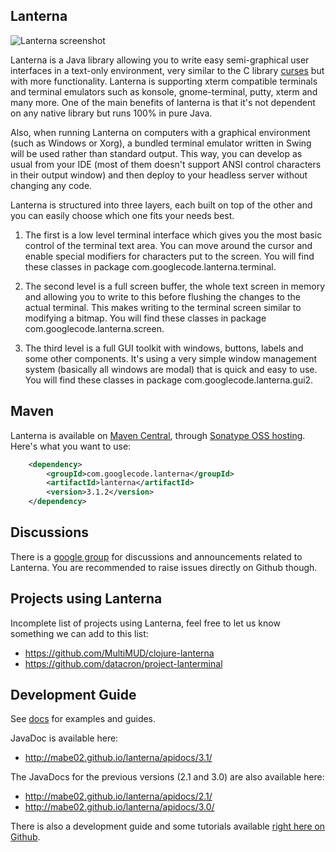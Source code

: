 Lanterna
---

![Lanterna screenshot](http://mabe02.github.io/lanterna/resources/lanterna.png)

Lanterna is a Java library allowing you to write easy semi-graphical user interfaces in a text-only environment,
very similar to the C library [curses](http://en.wikipedia.org/wiki/Curses_(programming_library)) but with more functionality.
Lanterna is supporting xterm compatible terminals and terminal emulators such as konsole, gnome-terminal, putty, xterm and many more.
One of the main benefits of lanterna is that it's not dependent on any native library but runs 100% in pure Java.

Also, when running Lanterna on computers with a graphical environment (such as Windows or Xorg), a bundled terminal emulator
written in Swing will be used rather than standard output. This way, you can develop as usual from your IDE
(most of them doesn't support ANSI control characters in their output window) and then deploy to your headless server without changing any code.

Lanterna is structured into three layers, each built on top of the other and you can easily choose which one fits your needs best.

1. The first is a low level terminal interface which gives you the most basic control of the terminal text area.
   You can move around the cursor and enable special modifiers for characters put to the screen. You will find these classes in package com.googlecode.lanterna.terminal.

2. The second level is a full screen buffer, the whole text screen in memory and allowing you to write to this before flushing the changes to the actual terminal.
   This makes writing to the terminal screen similar to modifying a bitmap. You will find these classes in package com.googlecode.lanterna.screen.

3. The third level is a full GUI toolkit with windows, buttons, labels and some other components.
   It's using a very simple window management system (basically all windows are modal) that is quick and easy to use.
   You will find these classes in package com.googlecode.lanterna.gui2.


Maven
---

Lanterna is available on [Maven Central](http://search.maven.org/), through [Sonatype OSS hosting](http://oss.sonatype.org/). Here's what you want to use:

```xml
    <dependency>
        <groupId>com.googlecode.lanterna</groupId>
        <artifactId>lanterna</artifactId>
        <version>3.1.2</version>
    </dependency>
```

Discussions
---
There is a [google group](https://groups.google.com/forum/#!forum/lanterna-discuss) for discussions and announcements related to Lanterna.
You are recommended to raise issues directly on Github though.


Projects using Lanterna
---
Incomplete list of projects using Lanterna, feel free to let us know something we can add to this list:
 * https://github.com/MultiMUD/clojure-lanterna
 * https://github.com/datacron/project-lanterminal


Development Guide
---
See [docs](docs/contents.md) for examples and guides.

JavaDoc is available here:
 * http://mabe02.github.io/lanterna/apidocs/3.1/

The JavaDocs for the previous versions (2.1 and 3.0) are also available here:
* http://mabe02.github.io/lanterna/apidocs/2.1/
* http://mabe02.github.io/lanterna/apidocs/3.0/

There is also a development guide and some tutorials available [right here on Github](https://github.com/mabe02/lanterna/blob/master/docs/contents.md).
